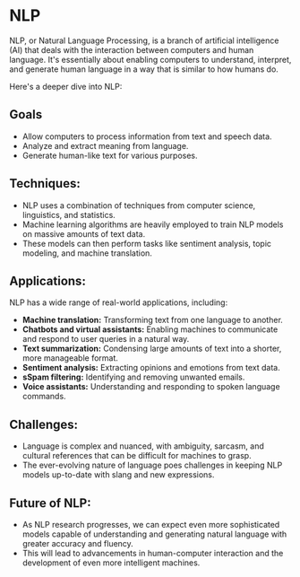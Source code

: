 # NLP
NLP, or Natural Language Processing, is a branch of artificial intelligence (AI) that deals with the interaction between computers and human language. It's essentially about enabling computers to understand, interpret, and generate human language in a way that is similar to how humans do.

Here's a deeper dive into NLP:
## Goals
- Allow computers to process information from text and speech data.
- Analyze and extract meaning from language.
- Generate human-like text for various purposes.
## Techniques:
- NLP uses a combination of techniques from computer science, linguistics, and statistics.
- Machine learning algorithms are heavily employed to train NLP models on massive amounts of text data.
- These models can then perform tasks like sentiment analysis, topic modeling, and machine translation.
## Applications:
NLP has a wide range of real-world applications, including:
- **Machine translation:** Transforming text from one language to another.
- **Chatbots and virtual assistants:** Enabling machines to communicate and respond to user queries in a natural way.
- **Text summarization:** Condensing large amounts of text into a shorter, more manageable format.
- **Sentiment analysis:** Extracting opinions and emotions from text data.
- **sSpam filtering:** Identifying and removing unwanted emails.
- **Voice assistants:** Understanding and responding to spoken language commands.
## Challenges:
- Language is complex and nuanced, with ambiguity, sarcasm, and cultural references that can be difficult for machines to grasp.
- The ever-evolving nature of language poes challenges in keeping NLP models up-to-date with slang and new expressions.
## Future of NLP:
- As NLP research progresses, we can expect even more sophisticated models capable of understanding and generating natural language with greater accuracy and fluency.
- This will lead to advancements in human-computer interaction and the development of even more intelligent  machines.